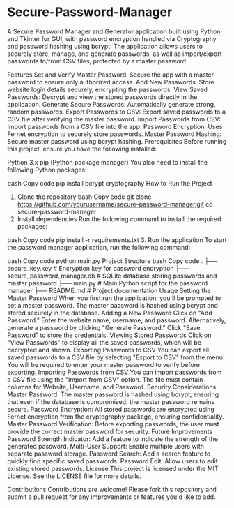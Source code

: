 # Secure-Password-Manager
A Secure Password Manager and Generator application built using Python and Tkinter for GUI, with password encryption handled via Cryptography and password hashing using bcrypt. The application allows users to securely store, manage, and generate passwords, as well as import/export passwords to/from CSV files, protected by a master password.

Features
Set and Verify Master Password: Secure the app with a master password to ensure only authorized access.
Add New Passwords: Store website login details securely, encrypting the passwords.
View Saved Passwords: Decrypt and view the stored passwords directly in the application.
Generate Secure Passwords: Automatically generate strong, random passwords.
Export Passwords to CSV: Export saved passwords to a CSV file after verifying the master password.
Import Passwords from CSV: Import passwords from a CSV file into the app.
Password Encryption: Uses Fernet encryption to securely store passwords.
Master Password Hashing: Secure master password using bcrypt hashing.
Prerequisites
Before running this project, ensure you have the following installed:

Python 3.x
pip (Python package manager)
You also need to install the following Python packages:

bash
Copy code
pip install bcrypt cryptography
How to Run the Project
1. Clone the repository
bash
Copy code
git clone https://github.com/yourusername/secure-password-manager.git
cd secure-password-manager
2. Install dependencies
Run the following command to install the required packages:

bash
Copy code
pip install -r requirements.txt
3. Run the application
To start the password manager application, run the following command:

bash
Copy code
python main.py
Project Structure
bash
Copy code
.
├── secure_key.key           # Encryption key for password encryption
├── secure_password_manager.db  # SQLite database storing passwords and master password
├── main.py                  # Main Python script for the password manager
├── README.md                # Project documentation
Usage
Setting the Master Password
When you first run the application, you'll be prompted to set a master password.
The master password is hashed using bcrypt and stored securely in the database.
Adding a New Password
Click on "Add Password."
Enter the website name, username, and password.
Alternatively, generate a password by clicking "Generate Password."
Click "Save Password" to store the credentials.
Viewing Stored Passwords
Click on "View Passwords" to display all the saved passwords, which will be decrypted and shown.
Exporting Passwords to CSV
You can export all saved passwords to a CSV file by selecting "Export to CSV" from the menu.
You will be required to enter your master password to verify before exporting.
Importing Passwords from CSV
You can import passwords from a CSV file using the "Import from CSV" option.
The file must contain columns for Website, Username, and Password.
Security Considerations
Master Password: The master password is hashed using bcrypt, ensuring that even if the database is compromised, the master password remains secure.
Password Encryption: All stored passwords are encrypted using Fernet encryption from the cryptography package, ensuring confidentiality.
Master Password Verification: Before exporting passwords, the user must provide the correct master password for security.
Future Improvements
Password Strength Indicator: Add a feature to indicate the strength of the generated password.
Multi-User Support: Enable multiple users with separate password storage.
Password Search: Add a search feature to quickly find specific saved passwords.
Password Edit: Allow users to edit existing stored passwords.
License
This project is licensed under the MIT License. See the LICENSE file for more details.

Contributions
Contributions are welcome! Please fork this repository and submit a pull request for any improvements or features you'd like to add.
